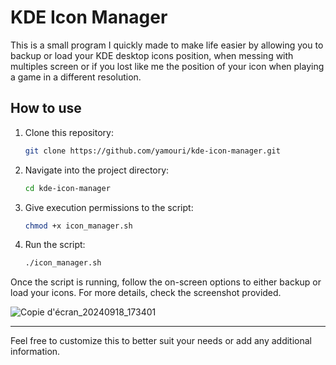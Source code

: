 # KDE Icon Manager

This is a small program I quickly made to make life easier by allowing you to backup or load your KDE desktop icons position, when messing with multiples screen or if you lost like me the position of your icon when playing a game in a different resolution.

## How to use

1. Clone this repository:
    ```bash
    git clone https://github.com/yamouri/kde-icon-manager.git
    ```
2. Navigate into the project directory:
    ```bash
    cd kde-icon-manager
    ```
3. Give execution permissions to the script:
    ```bash
    chmod +x icon_manager.sh
    ```
4. Run the script:
    ```bash
    ./icon_manager.sh
    ```

Once the script is running, follow the on-screen options to either backup or load your icons. For more details, check the screenshot provided.

![Copie d'écran_20240918_173401](https://github.com/user-attachments/assets/f16e4856-3986-4210-8c8d-456dc555d356)

---

Feel free to customize this to better suit your needs or add any additional information.
